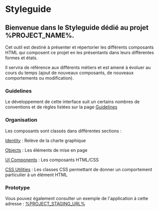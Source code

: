 # Styleguide

## Bienvenue dans le Styleguide dédié au projet %PROJECT_NAME%.

Cet outil est destiné à présenter et répertorier les différents composants HTML qui composent ce projet en les présentants dans leurs différentes formes et états.

Il servira de référence aux différents métiers et est amené à évoluer au cours du temps (ajout de nouveaux composants, de nouveaux comportements ou modification).

### Guidelines

Le développement de cette interface suit un certains nombres de conventions et de règles listées sur la page [Guidelines](./guidelines.html)

### Organisation

Les composants sont classés dans différentes sections :

[Identity](./identity.html) : Relève de la charte graphique

[Objects](./objects.html) : Les éléments de mise en page

[UI Components](./components.html) : Les composants HTML/CSS

[CSS Utilities](./utilities.html) : Les classes CSS permettant de donner un comportement particulier à un élément HTML

### Prototype

Vous pouvez également consulter un exemple de l'application à cette adresse : [%PROJECT_STAGING_URL%](http://%PROJECT_STAGING_URL%/)
